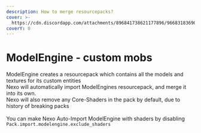 ```yaml
---
description: How to merge resourcepacks?
cover: >-
  https://cdn.discordapp.com/attachments/896841738621177896/966831836904980610/unknown.png
coverY: 0
---
```


# ModelEngine - custom mobs

ModelEngine creates a resourcepack which contains all the models and textures for its custom entities\
Nexo will automatically import ModelEngines resourcepack, and merge it into its own.\
Nexo will also remove any Core-Shaders in the pack by default, due to history of breaking packs\
\
You can make Nexo Auto-Import ModelEngine with shaders by disabling `Pack.import.modelengine.exclude_shaders`
